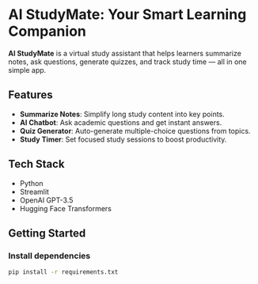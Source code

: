 # AI StudyMate: Your Smart Learning Companion

**AI StudyMate** is a virtual study assistant that helps learners summarize notes, ask questions, generate quizzes, and track study time — all in one simple app.

## Features

- **Summarize Notes**: Simplify long study content into key points.
- **AI Chatbot**: Ask academic questions and get instant answers.
- **Quiz Generator**: Auto-generate multiple-choice questions from topics.
- **Study Timer**: Set focused study sessions to boost productivity.

## Tech Stack

- Python
- Streamlit
- OpenAI GPT-3.5
- Hugging Face Transformers

## Getting Started

### Install dependencies

```bash
pip install -r requirements.txt
